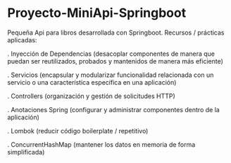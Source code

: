 # Proyecto-MiniApi-Springboot
Pequeña Api para libros desarrollada con Springboot. Recursos / prácticas aplicadas:

. Inyección de Dependencias (desacoplar componentes de manera que puedan ser reutilizados, probados y mantenidos de manera más eficiente)

. Servicios (encapsular y modularizar funcionalidad relacionada con un servicio o una característica específica en una aplicación)

. Controllers (organización y gestión de solicitudes HTTP)

. Anotaciones Spring (configurar y administrar componentes dentro de la aplicación)

. Lombok (reducir código boilerplate / repetitivo)

. ConcurrentHashMap (mantener los datos en memoria de forma simplificada)

